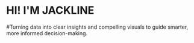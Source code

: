 # HI! I'M JACKLINE
#Turning data into clear insights and compelling visuals to guide smarter, more informed decision-making.
